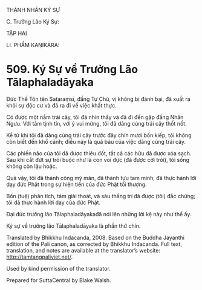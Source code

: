 THÁNH NHÂN KÝ SỰ

C. Trưởng Lão Ký Sự:

TẬP HAI

LI. PHẨM KAṆIKĀRA:

# 509\. Ký Sự về Trưởng Lão Tālaphaladāyaka

Đức Thế Tôn tên Sataraṃsī, đấng Tự Chủ, vị không bị đánh bại, đã xuất ra khỏi sự độc cư và đã ra đi về việc khất thực.

Có được một nắm trái cây, tôi đã nhìn thấy và đã đi đến gặp đấng Nhân Ngưu. Với tâm tịnh tín, với ý vui mừng, tôi đã dâng cúng trái cây thốt nốt.

Kể từ khi tôi đã dâng cúng trái cây trước đây chín mươi bốn kiếp, tôi không còn biết đến khổ cảnh; điều này là quả báu của việc dâng cúng trái cây.

Các phiền não của tôi đã được thiêu đốt, tất cả các hữu đã được xóa sạch. Sau khi cắt đứt sự trói buộc như là con voi đực (đã được cởi trói), tôi sống không còn lậu hoặc.

Quả vậy, tôi đã thành công mỹ mãn, đã thành tựu tam minh, đã thực hành lời dạy đức Phật trong sự hiện tiền của đức Phật tối thượng.

Bốn (tuệ) phân tích, tám giải thoát, và sáu thắng trí đã được (tôi) đắc chứng; tôi đã thực hành lời dạy của đức Phật.

Đại đức trưởng lão Tālaphaladāyakađã nói lên những lời kệ này như thế ấy.

Ký sự về trưởng lão Tālaphaladāyaka là phần thứ chín.

Translated by Bhikkhu Indacanda, 2008. Based on the Buddha Jayanthi edition of the Pali canon, as corrected by Bhikkhu Indacanda. Full text, translation, and notes are available at the translator’s website: http://tamtangpaliviet.net/.

Used by kind permission of the translator.

Prepared for SuttaCentral by Blake Walsh.